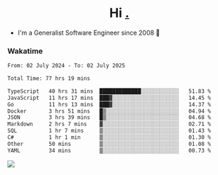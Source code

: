<h1 align="center">Hi <a href="https://www.hackerrank.com/erasmosaraujo">.</a></h1>
 
- I'm a Generalist Software Engineer  since 2008 🚀
<!--  
<p align="left">
  <a href="https://github.com/erasmosoares/github-readme-stats">
    <img
      align="center"
      src="https://github-readme-stats.vercel.app/api/top-langs/?username=erasmosoares&theme=radical&layout=compact"
    />
  </a>
  <a href="https://github.com/erasmosoares/github-readme-stats">
    [![Harlok's WakaTime stats](https://github-readme-stats.vercel.app/api/wakatime?username=ffflabs)](https://github.com/anuraghazra/github-readme-stats)
  </a>
</p>

<!--
 ### Repo 
 
<p align="left">
 <a href="https://github.com/erasmosoares/github-readme-stats">
    <img
      align="center"
      height="165"
      src="https://github-readme-stats.vercel.app/api/pin?username=erasmosoares&repo=sample-node&title_color=fff&icon_color=f9f9f9&text_color=9f9f9f&bg_color=151515"
    />
  </a>
  <a href="https://github.com/erasmosoares/github-readme-stats">
    <img
      align="center"
      height="165"
      src="https://github-readme-stats.vercel.app/api/pin?username=erasmosoares&repo=sample-node&title_color=fff&icon_color=f9f9f9&text_color=9f9f9f&bg_color=151515"
    />
  </a>
</p>
-->

 ### Wakatime 

<!--START_SECTION:waka-->

```txt
From: 02 July 2024 - To: 02 July 2025

Total Time: 77 hrs 19 mins

TypeScript   40 hrs 31 mins  █████████████░░░░░░░░░░░░   51.83 %
JavaScript   11 hrs 17 mins  ███▓░░░░░░░░░░░░░░░░░░░░░   14.45 %
Go           11 hrs 13 mins  ███▓░░░░░░░░░░░░░░░░░░░░░   14.37 %
Docker       3 hrs 51 mins   █▒░░░░░░░░░░░░░░░░░░░░░░░   04.94 %
JSON         3 hrs 39 mins   █▒░░░░░░░░░░░░░░░░░░░░░░░   04.68 %
Markdown     2 hrs 7 mins    ▓░░░░░░░░░░░░░░░░░░░░░░░░   02.71 %
SQL          1 hr 7 mins     ▒░░░░░░░░░░░░░░░░░░░░░░░░   01.43 %
C#           1 hr 1 min      ▒░░░░░░░░░░░░░░░░░░░░░░░░   01.30 %
Other        50 mins         ▒░░░░░░░░░░░░░░░░░░░░░░░░   01.08 %
YAML         34 mins         ▒░░░░░░░░░░░░░░░░░░░░░░░░   00.73 %
```

<!--END_SECTION:waka-->

![](https://komarev.com/ghpvc/?username=erasmosoares&color=brightgreen)
